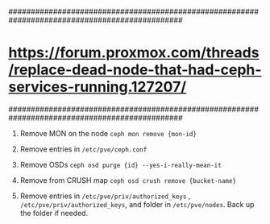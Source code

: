 ###############################################################################################
#  https://forum.proxmox.com/threads/replace-dead-node-that-had-ceph-services-running.127207/ #
###############################################################################################

1. Remove MON on the node `ceph mon remove {mon-id}`

2. Remove entries in `/etc/pve/ceph.conf`

3. Remove OSDs `ceph osd purge {id} --yes-i-really-mean-it`

4. Remove from CRUSH map `ceph osd crush remove {bucket-name}`

5. Remove entries in `/etc/pve/priv/authorized_keys` , `/etc/pve/priv/authorized_keys`, and folder in `/etc/pve/nodes`.  Back up the folder if needed.
